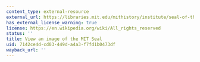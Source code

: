 ```yaml
---
content_type: external-resource
external_url: https://libraries.mit.edu/mithistory/institute/seal-of-the-massachusetts-institute-of-technology/
has_external_license_warning: true
license: https://en.wikipedia.org/wiki/All_rights_reserved
status: ''
title: View an image of the MIT Seal
uid: 7142ce4d-cd03-449d-a4a3-f7fd1b0473df
wayback_url: ''
---
```

